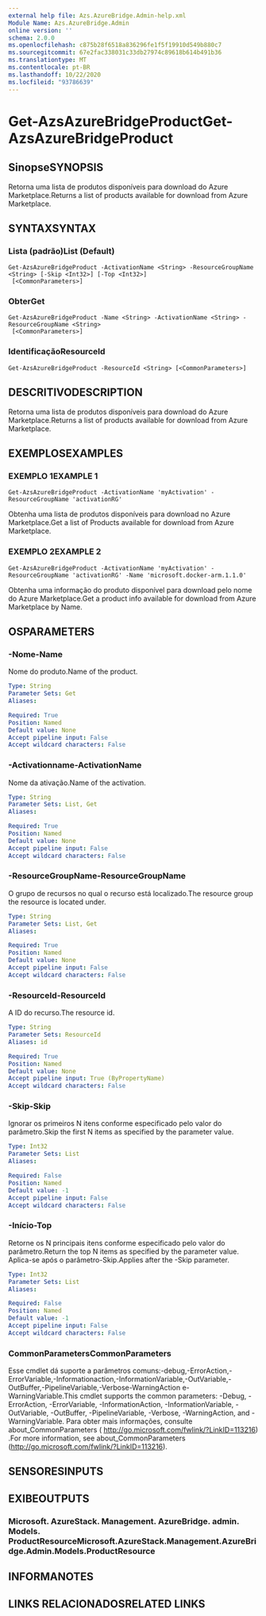 ```yaml
---
external help file: Azs.AzureBridge.Admin-help.xml
Module Name: Azs.AzureBridge.Admin
online version: ''
schema: 2.0.0
ms.openlocfilehash: c875b28f6518a836296fe1f5f19910d549b880c7
ms.sourcegitcommit: 67e2fac338031c33db27974c89618b614b491b36
ms.translationtype: MT
ms.contentlocale: pt-BR
ms.lasthandoff: 10/22/2020
ms.locfileid: "93786639"
---
```

# <span data-ttu-id="957ef-101">Get-AzsAzureBridgeProduct</span><span class="sxs-lookup"><span data-stu-id="957ef-101">Get-AzsAzureBridgeProduct</span></span>

## <span data-ttu-id="957ef-102">Sinopse</span><span class="sxs-lookup"><span data-stu-id="957ef-102">SYNOPSIS</span></span>
<span data-ttu-id="957ef-103">Retorna uma lista de produtos disponíveis para download do Azure Marketplace.</span><span class="sxs-lookup"><span data-stu-id="957ef-103">Returns a list of products available for download from Azure Marketplace.</span></span>

## <span data-ttu-id="957ef-104">SYNTAX</span><span class="sxs-lookup"><span data-stu-id="957ef-104">SYNTAX</span></span>

### <span data-ttu-id="957ef-105">Lista (padrão)</span><span class="sxs-lookup"><span data-stu-id="957ef-105">List (Default)</span></span>
```
Get-AzsAzureBridgeProduct -ActivationName <String> -ResourceGroupName <String> [-Skip <Int32>] [-Top <Int32>]
 [<CommonParameters>]
```

### <span data-ttu-id="957ef-106">Obter</span><span class="sxs-lookup"><span data-stu-id="957ef-106">Get</span></span>
```
Get-AzsAzureBridgeProduct -Name <String> -ActivationName <String> -ResourceGroupName <String>
 [<CommonParameters>]
```

### <span data-ttu-id="957ef-107">Identificação</span><span class="sxs-lookup"><span data-stu-id="957ef-107">ResourceId</span></span>
```
Get-AzsAzureBridgeProduct -ResourceId <String> [<CommonParameters>]
```

## <span data-ttu-id="957ef-108">DESCRITIVO</span><span class="sxs-lookup"><span data-stu-id="957ef-108">DESCRIPTION</span></span>
<span data-ttu-id="957ef-109">Retorna uma lista de produtos disponíveis para download do Azure Marketplace.</span><span class="sxs-lookup"><span data-stu-id="957ef-109">Returns a list of products available for download from Azure Marketplace.</span></span>

## <span data-ttu-id="957ef-110">EXEMPLOS</span><span class="sxs-lookup"><span data-stu-id="957ef-110">EXAMPLES</span></span>

### <span data-ttu-id="957ef-111">EXEMPLO 1</span><span class="sxs-lookup"><span data-stu-id="957ef-111">EXAMPLE 1</span></span>
```
Get-AzsAzureBridgeProduct -ActivationName 'myActivation' -ResourceGroupName 'activationRG'
```

<span data-ttu-id="957ef-112">Obtenha uma lista de produtos disponíveis para download no Azure Marketplace.</span><span class="sxs-lookup"><span data-stu-id="957ef-112">Get a list of Products available for download from Azure Marketplace.</span></span>

### <span data-ttu-id="957ef-113">EXEMPLO 2</span><span class="sxs-lookup"><span data-stu-id="957ef-113">EXAMPLE 2</span></span>
```
Get-AzsAzureBridgeProduct -ActivationName 'myActivation' -ResourceGroupName 'activationRG' -Name 'microsoft.docker-arm.1.1.0'
```

<span data-ttu-id="957ef-114">Obtenha uma informação do produto disponível para download pelo nome do Azure Marketplace.</span><span class="sxs-lookup"><span data-stu-id="957ef-114">Get a product info available for download from Azure Marketplace by Name.</span></span>

## <span data-ttu-id="957ef-115">OS</span><span class="sxs-lookup"><span data-stu-id="957ef-115">PARAMETERS</span></span>

### <span data-ttu-id="957ef-116">-Nome</span><span class="sxs-lookup"><span data-stu-id="957ef-116">-Name</span></span>
<span data-ttu-id="957ef-117">Nome do produto.</span><span class="sxs-lookup"><span data-stu-id="957ef-117">Name of the product.</span></span>

```yaml
Type: String
Parameter Sets: Get
Aliases:

Required: True
Position: Named
Default value: None
Accept pipeline input: False
Accept wildcard characters: False
```

### <span data-ttu-id="957ef-118">-Activationname</span><span class="sxs-lookup"><span data-stu-id="957ef-118">-ActivationName</span></span>
<span data-ttu-id="957ef-119">Nome da ativação.</span><span class="sxs-lookup"><span data-stu-id="957ef-119">Name of the activation.</span></span>

```yaml
Type: String
Parameter Sets: List, Get
Aliases:

Required: True
Position: Named
Default value: None
Accept pipeline input: False
Accept wildcard characters: False
```

### <span data-ttu-id="957ef-120">-ResourceGroupName</span><span class="sxs-lookup"><span data-stu-id="957ef-120">-ResourceGroupName</span></span>
<span data-ttu-id="957ef-121">O grupo de recursos no qual o recurso está localizado.</span><span class="sxs-lookup"><span data-stu-id="957ef-121">The resource group the resource is located under.</span></span>

```yaml
Type: String
Parameter Sets: List, Get
Aliases:

Required: True
Position: Named
Default value: None
Accept pipeline input: False
Accept wildcard characters: False
```

### <span data-ttu-id="957ef-122">-ResourceId</span><span class="sxs-lookup"><span data-stu-id="957ef-122">-ResourceId</span></span>
<span data-ttu-id="957ef-123">A ID do recurso.</span><span class="sxs-lookup"><span data-stu-id="957ef-123">The resource id.</span></span>

```yaml
Type: String
Parameter Sets: ResourceId
Aliases: id

Required: True
Position: Named
Default value: None
Accept pipeline input: True (ByPropertyName)
Accept wildcard characters: False
```

### <span data-ttu-id="957ef-124">-Skip</span><span class="sxs-lookup"><span data-stu-id="957ef-124">-Skip</span></span>
<span data-ttu-id="957ef-125">Ignorar os primeiros N itens conforme especificado pelo valor do parâmetro.</span><span class="sxs-lookup"><span data-stu-id="957ef-125">Skip the first N items as specified by the parameter value.</span></span>

```yaml
Type: Int32
Parameter Sets: List
Aliases:

Required: False
Position: Named
Default value: -1
Accept pipeline input: False
Accept wildcard characters: False
```

### <span data-ttu-id="957ef-126">-Início</span><span class="sxs-lookup"><span data-stu-id="957ef-126">-Top</span></span>
<span data-ttu-id="957ef-127">Retorne os N principais itens conforme especificado pelo valor do parâmetro.</span><span class="sxs-lookup"><span data-stu-id="957ef-127">Return the top N items as specified by the parameter value.</span></span>
<span data-ttu-id="957ef-128">Aplica-se após o parâmetro-Skip.</span><span class="sxs-lookup"><span data-stu-id="957ef-128">Applies after the -Skip parameter.</span></span>

```yaml
Type: Int32
Parameter Sets: List
Aliases:

Required: False
Position: Named
Default value: -1
Accept pipeline input: False
Accept wildcard characters: False
```

### <span data-ttu-id="957ef-129">CommonParameters</span><span class="sxs-lookup"><span data-stu-id="957ef-129">CommonParameters</span></span>
<span data-ttu-id="957ef-130">Esse cmdlet dá suporte a parâmetros comuns:-debug,-ErrorAction,-ErrorVariable,-Informationaction,-InformationVariable,-OutVariable,-OutBuffer,-PipelineVariable,-Verbose-WarningAction e-WarningVariable.</span><span class="sxs-lookup"><span data-stu-id="957ef-130">This cmdlet supports the common parameters: -Debug, -ErrorAction, -ErrorVariable, -InformationAction, -InformationVariable, -OutVariable, -OutBuffer, -PipelineVariable, -Verbose, -WarningAction, and -WarningVariable.</span></span> <span data-ttu-id="957ef-131">Para obter mais informações, consulte about_CommonParameters ( http://go.microsoft.com/fwlink/?LinkID=113216) .</span><span class="sxs-lookup"><span data-stu-id="957ef-131">For more information, see about_CommonParameters (http://go.microsoft.com/fwlink/?LinkID=113216).</span></span>

## <span data-ttu-id="957ef-132">SENSORES</span><span class="sxs-lookup"><span data-stu-id="957ef-132">INPUTS</span></span>

## <span data-ttu-id="957ef-133">EXIBE</span><span class="sxs-lookup"><span data-stu-id="957ef-133">OUTPUTS</span></span>

### <span data-ttu-id="957ef-134">Microsoft. AzureStack. Management. AzureBridge. admin. Models. ProductResource</span><span class="sxs-lookup"><span data-stu-id="957ef-134">Microsoft.AzureStack.Management.AzureBridge.Admin.Models.ProductResource</span></span>

## <span data-ttu-id="957ef-135">INFORMA</span><span class="sxs-lookup"><span data-stu-id="957ef-135">NOTES</span></span>

## <span data-ttu-id="957ef-136">LINKS RELACIONADOS</span><span class="sxs-lookup"><span data-stu-id="957ef-136">RELATED LINKS</span></span>
